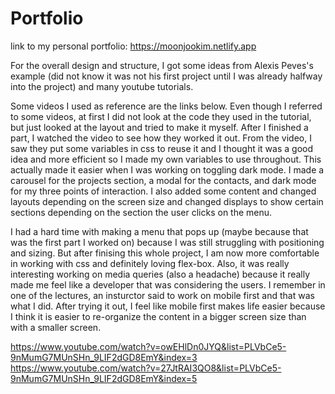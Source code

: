 # Portfolio
link to my personal portfolio: https://moonjookim.netlify.app

For the overall design and structure, I got some ideas from Alexis Peves's example (did not know it was not his first project until I was already halfway into the project) and many youtube tutorials. 

Some videos I used as reference are the links below. Even though I referred to some videos, at first I did not look at the code they used in the tutorial, but just looked at the layout and tried to make it myself. After I finished a part, I watched the video to see how they worked it out. From the video, I saw they put some variables in css to reuse it and I thought it was a good idea and more efficient so I made my own variables to use throughout.
This actually made it easier when I was working on toggling dark mode. I made a carousel for the projects section, a modal for the contacts, and dark mode for my three points of interaction. I also added some content and changed layouts depending on the screen size and changed displays to show certain sections depending on the section the user clicks on the menu. 

I had a hard time with making a menu that pops up (maybe because that was the first part I worked on) because I was still struggling with positioning and sizing. But after finising this whole project, I am now more comfortable in working with css and definitely loving flex-box. Also, it was really interesting working on media queries (also a headache) because it really made me feel like a developer that was considering the users. I remember in one of the lectures, an insturctor said to work on mobile first and that was what I did. After trying it out, I feel like mobile first makes life easier because I think it is easier to re-organize the content in a bigger screen size than with a smaller screen. 

https://www.youtube.com/watch?v=owEHlDn0JYQ&list=PLVbCe5-9nMumG7MUnSHn_9LIF2dGD8EmY&index=3
https://www.youtube.com/watch?v=27JtRAI3QO8&list=PLVbCe5-9nMumG7MUnSHn_9LIF2dGD8EmY&index=5
